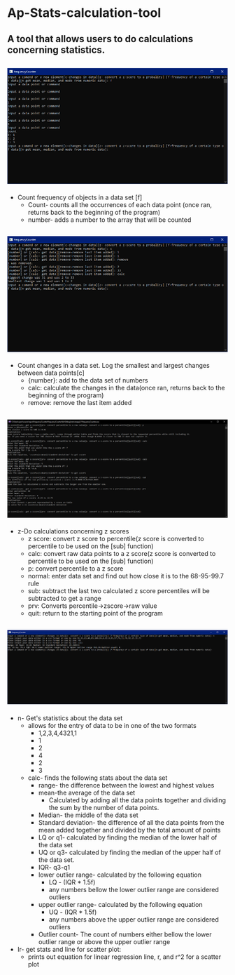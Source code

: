 # Ap-Stats-calculation-tool
## A tool that allows users to do calculations concerning statistics.
## ![Example screenshot](https://github.com/cperryoh/Ap-Stats-calculation-tool/blob/master/images/frequency.PNG?raw=true)
* Count frequency of objects in a data set [f]
  * Count- counts all the occurrences of each data point (once ran, returns back to the beginning of the program)
  * number- adds a number to the array that will be counted
## ![Example screenshot](https://github.com/cperryoh/Ap-Stats-calculation-tool/blob/master/images/changes.PNG?raw=true)
* Count changes in a data set. Log the smallest and largest changes between data points[c]
  * {number}: add to the data set of numbers
  * calc: calculate the changes in the data(once ran, returns back to the beginning of the program)
  * remove: remove the last item added
## ![Example screenshot](https://github.com/cperryoh/Ap-Stats-calculation-tool/blob/master/images/zscore.PNG?raw=true)
* z-Do calculations concerning z scores
  * z score: convert z score to percentile(z score is converted to percentile to be used on the [sub] function)
  * calc: convert raw data points to a z score(z score is converted to percentile to be used on the [sub] function)
  * p: convert percentile to a z score
  * normal: enter data set and find out how close it is to the 68-95-99.7 rule
  * sub: subtract the last two calculated z score percentiles will be subtracted to get a range
  * prv: Converts percentile->zscore->raw value
  * quit: return to the starting point of the program
## ![Example screenshot](https://github.com/cperryoh/Ap-Stats-calculation-tool/blob/master/images/calc.PNG?raw=true)
* n- Get's statistics about the data set
  * allows for the entry of data to be in one of the two formats
    * 1,2,3,4,4321,1
     * 1
     * 2
     * 4
     * 2
     * 3
  * calc- finds the following stats  about the data set
    * range- the difference between the lowest and highest values
    * mean-the average of the data set
      * Calculated by adding all the data points together and dividing the sum by the number of data points.
    * Median- the middle of the data set
    * Standard deviation- the difference of all the data points from the mean added together and divided by the total amount of points
    * LQ or q1- calculated by finding the median of the lower half of the data set
    * UQ or q3- calculated by finding the median of the upper half of the data set.
    * IQR- q3-q1
    * lower outlier range- calculated by the following equation
      * LQ - (IQR * 1.5f)
      * any numbers bellow the lower outlier range are considered outliers
    * upper outlier range- calculated by the following equation
      * UQ - (IQR * 1.5f)
      * any numbers above the upper outlier range are considered outliers
    * Outlier count- The count of numbers either bellow the lower outlier range or above the upper outlier range
* lr- get stats and line for scatter plot:
  * prints out equation for linear regression line, r, and r^2 for a scatter plot
